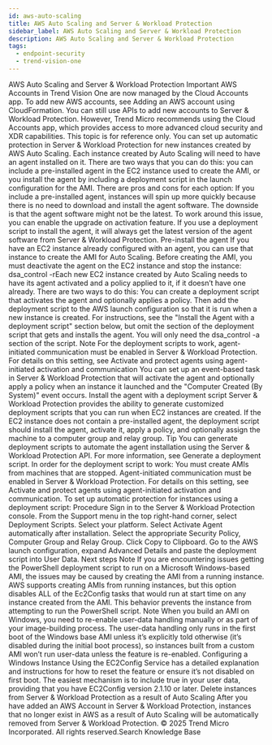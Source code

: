 ```yaml
---
id: aws-auto-scaling
title: AWS Auto Scaling and Server & Workload Protection
sidebar_label: AWS Auto Scaling and Server & Workload Protection
description: AWS Auto Scaling and Server & Workload Protection
tags:
  - endpoint-security
  - trend-vision-one
---
```


 AWS Auto Scaling and Server & Workload Protection Important AWS Accounts in Trend Vision One are now managed by the Cloud Accounts app. To add new AWS accounts, see Adding an AWS account using CloudFormation. You can still use APIs to add new accounts to Server & Workload Protection. However, Trend Micro recommends using the Cloud Accounts app, which provides access to more advanced cloud security and XDR capabilities. This topic is for reference only. You can set up automatic protection in Server & Workload Protection for new instances created by AWS Auto Scaling. Each instance created by Auto Scaling will need to have an agent installed on it. There are two ways that you can do this: you can include a pre-installed agent in the EC2 instance used to create the AMI, or you install the agent by including a deployment script in the launch configuration for the AMI. There are pros and cons for each option: If you include a pre-installed agent, instances will spin up more quickly because there is no need to download and install the agent software. The downside is that the agent software might not be the latest. To work around this issue, you can enable the upgrade on activation feature. If you use a deployment script to install the agent, it will always get the latest version of the agent software from Server & Workload Protection. Pre-install the agent If you have an EC2 instance already configured with an agent, you can use that instance to create the AMI for Auto Scaling. Before creating the AMI, you must deactivate the agent on the EC2 instance and stop the instance: dsa_control -rEach new EC2 instance created by Auto Scaling needs to have its agent activated and a policy applied to it, if it doesn’t have one already. There are two ways to do this: You can create a deployment script that activates the agent and optionally applies a policy. Then add the deployment script to the AWS launch configuration so that it is run when a new instance is created. For instructions, see the "Install the Agent with a deployment script" section below, but omit the section of the deployment script that gets and installs the agent. You will only need the dsa_control -a section of the script. Note For the deployment scripts to work, agent-initiated communication must be enabled in Server & Workload Protection. For details on this setting, see Activate and protect agents using agent-initiated activation and communication You can set up an event-based task in Server & Workload Protection that will activate the agent and optionally apply a policy when an instance it launched and the "Computer Created (By System)" event occurs. Install the agent with a deployment script Server & Workload Protection provides the ability to generate customized deployment scripts that you can run when EC2 instances are created. If the EC2 instance does not contain a pre-installed agent, the deployment script should install the agent, activate it, apply a policy, and optionally assign the machine to a computer group and relay group. Tip You can generate deployment scripts to automate the agent installation using the Server & Workload Protection API. For more information, see Generate a deployment script. In order for the deployment script to work: You must create AMIs from machines that are stopped. Agent-initiated communication must be enabled in Server & Workload Protection. For details on this setting, see Activate and protect agents using agent-initiated activation and communication. To set up automatic protection for instances using a deployment script: Procedure Sign in to the Server & Workload Protection console. From the Support menu in the top right-hand corner, select Deployment Scripts. Select your platform. Select Activate Agent automatically after installation. Select the appropriate Security Policy, Computer Group and Relay Group. Click Copy to Clipboard. Go to the AWS launch configuration, expand Advanced Details and paste the deployment script into User Data. Next steps Note If you are encountering issues getting the PowerShell deployment script to run on a Microsoft Windows-based AMI, the issues may be caused by creating the AMI from a running instance. AWS supports creating AMIs from running instances, but this option disables ALL of the Ec2Config tasks that would run at start time on any instance created from the AMI. This behavior prevents the instance from attempting to run the PowerShell script. Note When you build an AMI on Windows, you need to re-enable user-data handling manually or as part of your image-building process. The user-data handling only runs in the first boot of the Windows base AMI unless it’s explicitly told otherwise (it’s disabled during the initial boot process), so instances built from a custom AMI won’t run user-data unless the feature is re-enabled. Configuring a Windows Instance Using the EC2Config Service has a detailed explanation and instructions for how to reset the feature or ensure it’s not disabled on first boot. The easiest mechanism is to include <persist>true</persist> in your user data, providing that you have EC2Config version 2.1.10 or later. Delete instances from Server & Workload Protection as a result of Auto Scaling After you have added an AWS Account in Server & Workload Protection, instances that no longer exist in AWS as a result of Auto Scaling will be automatically removed from Server & Workload Protection. © 2025 Trend Micro Incorporated. All rights reserved.Search Knowledge Base